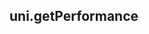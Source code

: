 ## uni.getPerformance

<!-- UTSAPIJSON.getPerformance.description -->

<!-- UTSAPIJSON.getPerformance.compatibility -->

<!-- UTSAPIJSON.getPerformance.param -->

<!-- UTSAPIJSON.getPerformance.returnValue -->

<!-- UTSAPIJSON.getPerformance.tutorial -->

<!-- UTSAPIJSON.get-performance.example -->

<!-- UTSAPIJSON.general_type.name -->

<!-- UTSAPIJSON.general_type.param -->
